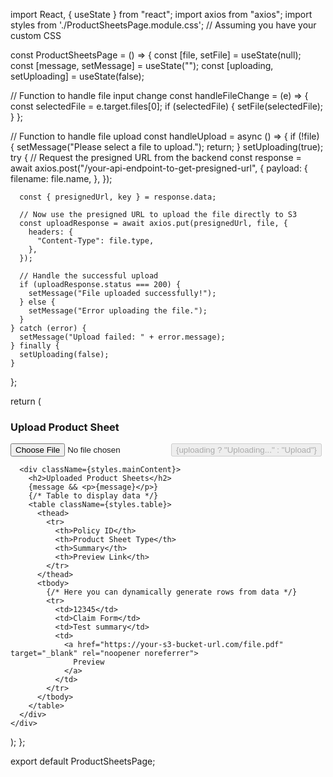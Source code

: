 import React, { useState } from "react";
import axios from "axios";
import styles from './ProductSheetsPage.module.css'; // Assuming you have your custom CSS

const ProductSheetsPage = () => {
  const [file, setFile] = useState(null);
  const [message, setMessage] = useState("");
  const [uploading, setUploading] = useState(false);

  // Function to handle file input change
  const handleFileChange = (e) => {
    const selectedFile = e.target.files[0];
    if (selectedFile) {
      setFile(selectedFile);
    }
  };

  // Function to handle file upload
  const handleUpload = async () => {
    if (!file) {
      setMessage("Please select a file to upload.");
      return;
    }
    setUploading(true);
    try {
      // Request the presigned URL from the backend
      const response = await axios.post("/your-api-endpoint-to-get-presigned-url", {
        payload: {
          filename: file.name,
        },
      });

      const { presignedUrl, key } = response.data;

      // Now use the presigned URL to upload the file directly to S3
      const uploadResponse = await axios.put(presignedUrl, file, {
        headers: {
          "Content-Type": file.type,
        },
      });

      // Handle the successful upload
      if (uploadResponse.status === 200) {
        setMessage("File uploaded successfully!");
      } else {
        setMessage("Error uploading the file.");
      }
    } catch (error) {
      setMessage("Upload failed: " + error.message);
    } finally {
      setUploading(false);
    }
  };

  return (
    <div className={styles.container}>
      <div className={styles.sidebar}>
        <h3>Upload Product Sheet</h3>
        <input type="file" onChange={handleFileChange} />
        <button
          className={styles.uploadButton}
          onClick={handleUpload}
          disabled={uploading}
        >
          {uploading ? "Uploading..." : "Upload"}
        </button>
      </div>

      <div className={styles.mainContent}>
        <h2>Uploaded Product Sheets</h2>
        {message && <p>{message}</p>}
        {/* Table to display data */}
        <table className={styles.table}>
          <thead>
            <tr>
              <th>Policy ID</th>
              <th>Product Sheet Type</th>
              <th>Summary</th>
              <th>Preview Link</th>
            </tr>
          </thead>
          <tbody>
            {/* Here you can dynamically generate rows from data */}
            <tr>
              <td>12345</td>
              <td>Claim Form</td>
              <td>Test summary</td>
              <td>
                <a href="https://your-s3-bucket-url.com/file.pdf" target="_blank" rel="noopener noreferrer">
                  Preview
                </a>
              </td>
            </tr>
          </tbody>
        </table>
      </div>
    </div>
  );
};

export default ProductSheetsPage;
